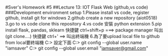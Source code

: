 #Sver's Homework #5
##Lecture 13: IOT Flask Web (github,vs code)
###Development environment setup
1.Please install vs code, register github, install git for windows
2.github create a new repository (aiot0518)
3.go to vs code clone this repository
4.vs code 安裝 python extension
5.pip install flask, pandas, sklearn
  快捷鍵 ctrl+shift+p ===> package manager 叫出 (git clone....)
  快捷鍵 ctrl+' ==> 叫出終端機
6.為了要upload local file to github from local要終端機 C:> 設定下面
C:> git config --global user.name "iamsaver"
C:> git config --global user.email "iamsaver@gmail.com" 

